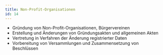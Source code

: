 ```yaml
---
title: Non-Profit-Organisationen
id: 14
---
```


* Gründung von Non-Profit-Organisationen, Bürgervereinen 
* Erstellung und Änderungen von Gründungsakten und allgemeinen Akten
* Vertretung in Verfahren der Änderung registrierter Daten
* Vorbereitung von Versammlungen und Zusammensetzung von Beschlüssen